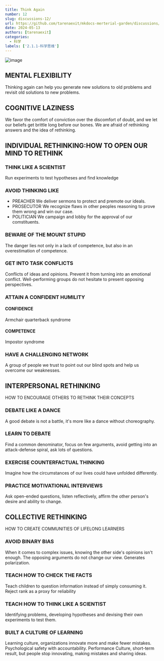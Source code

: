 ```yaml
---
title: Think Again
number: 12
slug: discussions-12/
url: https://github.com/tarenaexit/mkdocs-merterial-garden/discussions/12
date: 2024-05-13
authors: [tarenaexit]
categories: 
  - 科学
labels: ['2.1.1-科学思维']
---
```


![image](https://cdn.ccsyue.com/picx-images-hosting/master/20240513/image.7awzfnzd1s.webp)

## MENTAL FLEXIBILITY
Thinking again can help you generate new solutions to old problems and revisit old solutions to new problems.

## COGNITIVE LAZINESS
We favor the comfort of conviction over the discomfort of doubt, and we let our beliefs get brittle long before our bones. We are afraid of rethinking answers and the idea of rethinking.

## INDIVIDUAL RETHINKING:HOW TO OPEN OUR MIND TO RETHINK

### THINK LIKE A SCIENTIST
Run experiments to test hypotheses and find knowledge

### AVOID THINKING LIKE
- PREACHER We deliver sermons to protect and premote our ideals.
- PROSECUTOR We recognize flaws in other peoples reasoning to prove them wrong and win our case.
- POLITICIAN We campaign and lobby for the approval of our comstituents.

### BEWARE OF THE MOUNT STUPID
The danger lies not only in a lack of competence, but also in an overestimation of competence.

### GET INTO TASK CONFLICTS
Conflicts of ideas and opinions. Prevent it from turning into an emotional conflict. Well-performing groups do not hesitate to present opposing perspectives.


### ATTAIN A CONFIDENT HUMILITY

#### CONFIDENCE
Armchair
quarterback
syndrome

#### COMPETENCE
Impostor
syndrome

### HAVE A CHALLENGING NETWORK
A group of people we trust to point out our blind spots and help us overcome our weaknesses.

## INTERPERSONAL RETHINKING
HOW TO ENCOURAGE OTHERS TO RETHINK THEIR CONCEPTS

### DEBATE LIKE A DANCE
A good debate is not a
battle, it's more like a dance
without choreography.

### LEARN TO DEBATE
Find a common denominator, focus on few arguments, avoid getting into an attack-defense spiral, ask lots of questions.

### EXERCISE COUNTERFACTUAL THINKING
Imagine how the circumstances of our lives could have unfolded differently.

### PRACTICE MOTIVATIONAL INTERVIEWS
Ask open-ended questions, listen reflectively, affirm the other person's desire and ability to change.

## COLLECTIVE RETHINKING
HOW TO CREATE COMMUNITIES OF LIFELONG LEARNERS

### AVOID BINARY BIAS
When it comes to complex issues, knowing the other side's opinions isn't enough. The opposing arguments do not change our view.
Generates polarization.

### TEACH HOW TO CHECK THE FACTS
Teach children to question information instead of simply consuming it. Reject rank as a proxy for reliability

### TEACH HOW TO THINK LIKE A SCIENTIST
Identifying problems, developing hypotheses and devising their own experiments to test them.

### BUILT A CULTURE OF LEARNING
Learning culture, organizations innovate more and make fewer mistakes. Psychological safety with accountability.
Performance Culture, short-term result, but people stop innovating, making mistakes and sharing ideas.

<script src="https://giscus.app/client.js"
	data-repo="tarenaexit/mkdocs-merterial-garden"
	data-repo-id="RR_kgDOL4wNPw"
	data-mapping="number"
	data-term="12"
	data-reactions-enabled="1"
	data-emit-metadata="0"
	data-input-position="bottom"
	data-theme="light"
	data-lang="zh-CN"
	crossorigin="anonymous"
	async>
</script>
